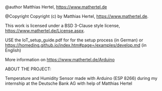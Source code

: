 @author Matthias Hertel, https://www.mathertel.de

@Copyright Copyright (c) by Matthias Hertel, https://www.mathertel.de.
  
This work is licensed under a BSD 3-Clause style license,
https://www.mathertel.de/License.aspx.

USE the IoT_setup_guide.pdf for for the setup process (in German) or https://homeding.github.io/index.htm#page=/examples/develop.md (in English)

More information on https://www.mathertel.de/Arduino

ABOUT THE PROJECT:

Temperature and Humidity Sensor made with Arduino (ESP 8266) during my internship at the Deutsche Bank AG with help of Matthias Hertel
